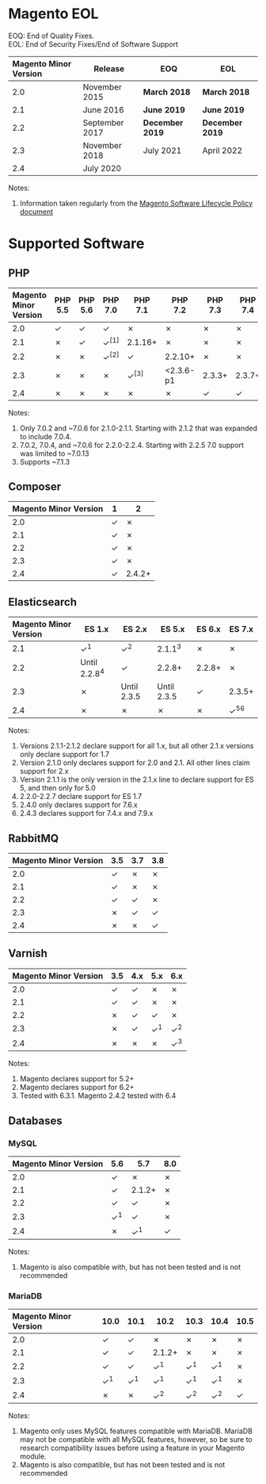 # Magento EOL

EOQ: End of Quality Fixes.  
EOL: End of Security Fixes/End of Software Support

| Magento Minor Version | Release | <attr title="End of Quality Fixes">EOQ</attr> | <attr title="End of Security Fixes/End of Software Support">EOL</attr> |
|:---|---|---|---|
|2.0|November 2015|**March 2018**|**March 2018**|
|2.1|June 2016|**June 2019**|**June 2019**|
|2.2|September 2017|**December 2019**|**December 2019**|
|2.3|November 2018|July 2021|April 2022|
|2.4|July 2020|||

Notes:
1. Information taken regularly from the [Magento Software Lifecycle Policy document](https://magento.com/sites/default/files/magento-software-lifecycle-policy.pdf)

# Supported Software

## PHP

| Magento Minor Version | PHP 5.5 | PHP 5.6 | PHP 7.0 | PHP 7.1 | PHP 7.2 | PHP 7.3 | PHP 7.4 | PHP 8.0
|:---|---|---|---|---|---|---|---|---|
|2.0|✓|✓|✓|✗|✗|✗|✗|✗|
|2.1|✗|✓|✓<sup>[1]</sup>|2.1.16+|✗|✗|✗|✗|
|2.2|✗|✗|✓<sup>[2]</sup>|✓|2.2.10+|✗|✗|✗|✗|
|2.3|✗|✗|✗|✓<sup>[3]</sup>|<2.3.6-p1|2.3.3+|2.3.7+|✗|
|2.4|✗|✗|✗|✗|✗|✓|✓|✗|

Notes:
1. Only 7.0.2 and ~7.0.6 for 2.1.0-2.1.1.  Starting with 2.1.2 that was expanded to include 7.0.4.
2. 7.0.2, 7.0.4, and ~7.0.6 for 2.2.0-2.2.4.  Starting with 2.2.5 7.0 support was limited to ~7.0.13
3. Supports ~7.1.3

## Composer
| Magento Minor Version | 1 | 2
|:---|---|---|
|2.0|✓|✗|
|2.1|✓|✗|
|2.2|✓|✗|
|2.3|✓|✗|
|2.4|✓|2.4.2+|

## Elasticsearch

| Magento Minor Version | ES 1.x | ES 2.x | ES 5.x | ES 6.x | ES 7.x
|:---|---|---|---|---|---|
|2.1|✓<sup>1</sup>|✓<sup>2</sup>|2.1.1<sup>3</sup>|✗|✗|
|2.2|Until 2.2.8<sup>4</sup>|✓|2.2.8+|2.2.8+|✗
|2.3|✗|Until 2.3.5|Until 2.3.5|✓|2.3.5+
|2.4|✗|✗|✗|✗|✓<sup>5</sup><sup>6</sup>

Notes:
1. Versions 2.1.1-2.1.2 declare support for all 1.x, but all other 2.1.x versions only declare support for 1.7
2. Version 2.1.0 only declares support for 2.0 and 2.1.  All other lines claim support for 2.x
3. Version 2.1.1 is the only version in the 2.1.x line to declare support for ES 5, and then only for 5.0
4. 2.2.0-2.2.7 declare support for ES 1.7
5. 2.4.0 only declares support for 7.6.x
6. 2.4.3 declares support for 7.4.x and 7.9.x

## RabbitMQ

| Magento Minor Version | 3.5 | 3.7 | 3.8 |
|:---|---|---|---|
|2.0|✓|✗|✗|
|2.1|✓|✗|✗|
|2.2|✓|✓|✗|
|2.3|✗|✓|✓|
|2.4|✗|✗|✓|

## Varnish

| Magento Minor Version | 3.5 | 4.x | 5.x | 6.x |
|:---|---|---|---|---|
|2.0|✓|✓|✗|✗|
|2.1|✓|✓|✗|✗|
|2.2|✗|✓|✓|✗|
|2.3|✗|✓|✓<sup>1</sup>|✓<sup>2</sup>|
|2.4|✗|✗|✗|✓<sup>3</sup>|

Notes:
1. Magento declares support for 5.2+
2. Magento declares support for 6.2+
3. Tested with 6.3.1.  Magento 2.4.2 tested with 6.4

## Databases

### MySQL

| Magento Minor Version | 5.6 | 5.7 | 8.0 |
|:---|---|---|---|
|2.0|✓|✗|✗|
|2.1|✓|2.1.2+|✗|
|2.2|✓|✓|✗|
|2.3|✓<sup>1</sup>|✓|✗|
|2.4|✗|✓<sup>1</sup>|✓|

Notes:
1. Magento is also compatible with, but has not been tested and is not recommended

### MariaDB

| Magento Minor Version | 10.0 | 10.1 | 10.2 | 10.3 | 10.4 | 10.5 |
|:---|---|---|---|---|---|---|
|2.0|✓|✓|✗|✗|✗|✗|
|2.1|✓|✓|2.1.2+|✗|✗|✗|
|2.2|✓|✓|✓<sup>1</sup>|✓<sup>1</sup>|✓<sup>1</sup>|✗|
|2.3|✓<sup>1</sup>|✓<sup>1</sup>|✓<sup>1</sup>|✓<sup>1</sup>|✓<sup>1</sup>|✗|
|2.4|✗|✗|✓<sup>2</sup>|✓<sup>2</sup>|✓<sup>2</sup>|✓|

Notes:
1. Magento only uses MySQL features compatible with MariaDB. MariaDB may not be compatible with all MySQL features, however, so be sure to research compatibility issues before using a feature in your Magento module.
2. Magento is also compatible, but has not been tested and is not recommended
